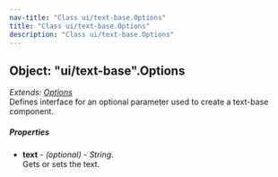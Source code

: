 ```yaml
---
nav-title: "Class ui/text-base.Options"
title: "Class ui/text-base.Options"
description: "Class ui/text-base.Options"
---
```

## Object: "ui/text-base".Options  
_Extends:_ [_Options_](../../ui/core/view/Options.md)  
Defines interface for an optional parameter used to create a text-base component.

##### Properties
 - **text** - _(optional)_ - _String_.    
  Gets or sets the text.